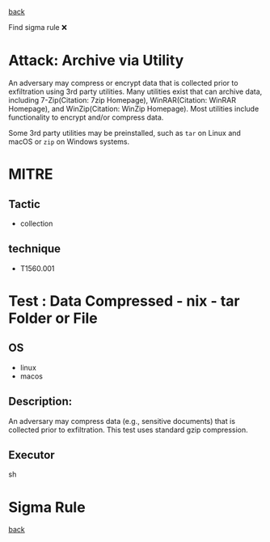 
[back](../index.md)

Find sigma rule :x: 

# Attack: Archive via Utility 

An adversary may compress or encrypt data that is collected prior to exfiltration using 3rd party utilities. Many utilities exist that can archive data, including 7-Zip(Citation: 7zip Homepage), WinRAR(Citation: WinRAR Homepage), and WinZip(Citation: WinZip Homepage). Most utilities include functionality to encrypt and/or compress data.

Some 3rd party utilities may be preinstalled, such as `tar` on Linux and macOS or `zip` on Windows systems.

# MITRE
## Tactic
  - collection


## technique
  - T1560.001


# Test : Data Compressed - nix - tar Folder or File
## OS
  - linux
  - macos


## Description:
An adversary may compress data (e.g., sensitive documents) that is collected prior to exfiltration. This test uses standard gzip compression.


## Executor
sh

# Sigma Rule


[back](../index.md)
